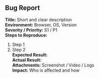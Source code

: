 ## Bug Report
**Title:** Short and clear description  
**Environment:** Browser, OS, Version  
**Severity / Priority:** S1 / P1  
**Steps to Reproduce:**  
1. Step 1  
2. Step 2  
**Expected Result:**  
**Actual Result:**  
**Attachments:** Screenshot / Video / Logs  
**Impact:** Who is affected and how  
